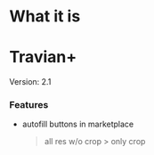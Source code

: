 # What it is

# Travian+
Version: 2.1
### Features
*   autofill buttons in marketplace
    > all res
    > w/o crop
		> only crop